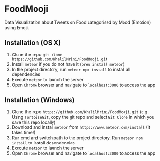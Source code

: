 # FoodMooji

Data Visualization about Tweets on Food categorised by Mood (Emotion) using Emoji.

## Installation (OS X)

1. Clone the repo `git clone https://github.com/KhalilMrini/FoodMooji.git`
2. Install `meteor` if you do not have it (`brew install meteor`)
3. In the project directory, run `meteor npm install` to install all dependencies
4. Execute `meteor` to launch the server
5. Open `Chrome` browser and navigate to `localhost:3000` to access the app

## Installation (Windows)

1. Clone the repo `https://github.com/KhalilMrini/FoodMooji.git` (e.g. Using `TortoiseGit`, copy the git repo and select `Git Clone` in which you save this repo locally)
2. Download and install `meteor` from `https://www.meteor.com/install` (It takes time!)
3. Run cmd and switch path to the project directory. Run `meteor npm install` to install dependencies
4. Execute `meteor` to launch the server
5. Open `Chrome` browser and navigate to `localhost:3000` to access the app

